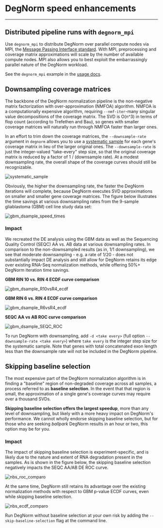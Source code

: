# DegNorm speed enhancements

-----

## Distributed pipeline runs with `degnorm_mpi`
Use `degnorm_mpi` to distribute DegNorm over parallel compute nodes via MPI, the [Message Passing Interface standard](https://en.wikipedia.org/wiki/Message_Passing_Interface).
With MPI, preprocessing and coverage matrix approximations will scale by the number of available compute nodes. MPI also allows you to best exploit the embarrassingly parallel nature
 of the DegNorm workload.
 
 See the `degnorm_mpi` example in the [usage docs](../howtos/run_the_pipeline.md).

## Downsampling coverage matrices
The backbone of the DegNorm normalization pipeline is the non-negative matrix factorization with over-approximation (NMFOA) algorithm.
 NMFOA is a computationally expensive algorithm, requiring `--nmf-iter`-many singular value decompositions of the coverage matrix.
 The SVD is O(n^3) in terms of flop count (according to Trefethen and Bau), so genes with smaller coverage matrices will 
 naturally run through NMFOA faster than larger ones.
 
In an effort to trim down the coverage matrices, the `--downsample-rate` argument in `degnorm` allows you to use a [systematic sample](https://en.wikipedia.org/wiki/Systematic_sampling) 
for each gene's coverage matrix in lieu of the larger original ones. The `--downsample-rate` is just the integer-valued
"take-every" step size, so that the original coverage matrix is reduced by a factor of 1 / (downsample rate). At a modest
 downsampling rate, the overall shape of the coverage curves should still be recognizable.
 

![systematic_sample](../img/systematic_sample.png)


Obviously, the higher the downsampling rate, the faster the DegNorm iterations will complete, because DegNorm
executes SVD approximations on smaller and smaller gene coverage matrices. The figure below illustrates the time savings
at various downsampling rates from the 9-sample gliablastoma (GBM) cell line study data set:

![gbm_dsample_speed_times](../img/degnorm_dsamp_speeds.png)


### Impact

We recreated the DE analysis using the GBM data as well as
the Sequencing Quality Control (SEQC) AA vs. AB data at various downsampling rates.
In comparison to the non-downsampled results (as in, 1/1 downsampling), we see that moderate downsampling - e.g. a rate of 1/20 - 
does not substantially impact DE analysis and still allow for DegNorm retains its edge over existing RNA-Seq normalization methods, while
offering 50%+ DegNorm iteration time savings.

**GBM RIN 10 vs. RIN 4 ECDF curve comparison**

![gbm_dsample_R10vsR4_ecdf](../img/dsamp_comparo_R6vsR4.png)

**GBM RIN 6 vs. RIN 4 ECDF curve comparison**

![gbm_dsample_R6vsR4_ecdf](../img/dsamp_comparo_R6vsR4.png)

**SEQC AA vs AB ROC curve comparison**

![gbm_dsample_SEQC_ROC](../img/dsamp_comparo_SEQC.png)

To run DegNorm with downsampling, add `-d <take every>` (full option `--downsample-rate <take every>`) where
 `take every` is the integer step size for the systematic sample. Note that genes with total concatenated exon length
 less than the downsample rate will not be included in the DegNorm pipeline.



## Skipping baseline selection
The most expensive part of the DegNorm normalization algorithm is in finding a "baseline" region of non-degraded coverage
across all samples, a process referred to as **baseline selection**. In the event that that region is small, the approximation of a single gene's coverage curves may require
over a thousand SVDs.

**Skipping baseline selection offers the largest speedup**, more than any level of downsampling,
but likely with a more heavy impact on DegNorm's performance. We cannot wholly endorse skipping baseline selection,
but for those who are seeking *ballpark* DegNorm results in an hour or two, this option may be for you.

### Impact

The impact of skipping baseline selection is experiment-specific, and is likely
due to the nature and extent of RNA degradation present in the samples. As is shown in the figure below,
the skipping baseline selection negatively impacts the SEQC AA/AB DE ROC curve.

![nbs_roc_comparo](../img/nbs_roc_comparo.png)

At the same time, DegNorm still retains its
advantage over the existing normalization methods with respect to GBM p-value ECDF curves, even while skipping baseline selection.
 
![nbs_ecdf_comparo](../img/nbs_ecdf_comparo.png)

Run DegNorm without baseline selection at your own risk by adding the `--skip-baseline-selection` flag at the command line.
